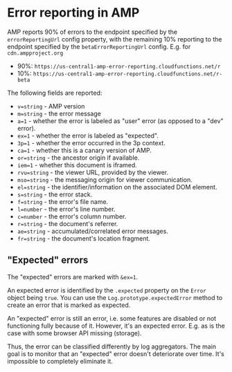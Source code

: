 # Error reporting in AMP

AMP reports 90% of errors to the endpoint specified by the `errorReportingUrl`
config property, with the remaining 10% reporting to the endpoint specified by
the `betaErrorReportingUrl` config. E.g. for `cdn.ampproject.org`

-   90%: `https://us-central1-amp-error-reporting.cloudfunctions.net/r`
-   10%: `https://us-central1-amp-error-reporting.cloudfunctions.net/r-beta`

The following fields are reported:

-   `v=string` - AMP version
-   `m=string` - the error message
-   `a=1` - whether the error is labeled as "user" error (as opposed to a "dev" error).
-   `ex=1` - whether the error is labeled as "expected".
-   `3p=1` - whether the error occurred in the 3p context.
-   `ca=1` - whether this is a canary version of AMP.
-   `or=string` - the ancestor origin if available.
-   `iem=1` - whether this document is iframed.
-   `rvu=string` - the viewer URL, provided by the viewer.
-   `mso=string` - the messaging origin for viewer communication.
-   `el=string` - the identifier/information on the associated DOM element.
-   `s=string` - the error stack.
-   `f=string` - the error's file name.
-   `l=number` - the error's line number.
-   `c=number` - the error's column number.
-   `r=string` - the document's referrer.
-   `ae=string` - accumulated/correlated error messages.
-   `fr=string` - the document's location fragment.

## "Expected" errors

The "expected" errors are marked with `&ex=1`.

An expected error is identified by the `.expected` property on the `Error` object being `true`.
You can use the `Log.prototype.expectedError` method to create an error that is marked
as expected.

An "expected" error is still an error, i.e. some features are disabled or not
functioning fully because of it. However, it's an expected error. E.g. as is the
case with some browser API missing (storage).

Thus, the error can be classified differently by log aggregators. The main goal
is to monitor that an "expected" error doesn't deteriorate over time. It's
impossible to completely eliminate it.
